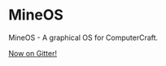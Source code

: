 # MineOS
MineOS - A graphical OS for ComputerCraft.

[Now on Gitter!](https://gitter.im/MineRobber9000/MineOS?utm_source=share-link&utm_medium=link&utm_campaign=share-link)
